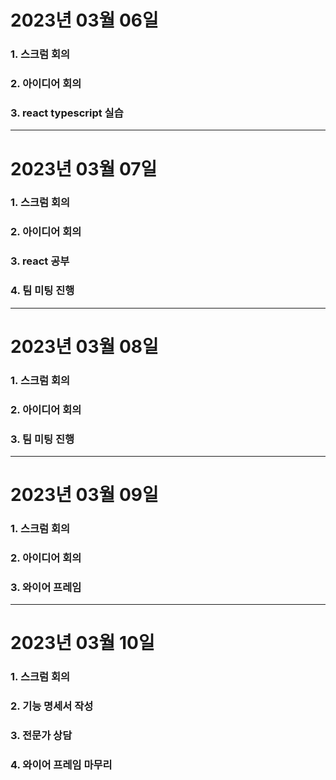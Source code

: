 # 2023년 03월 06일

### 1. 스크럼 회의

### 2. 아이디어 회의

### 3. react typescript 실습

---

# 2023년 03월 07일

### 1. 스크럼 회의

### 2. 아이디어 회의

### 3. react 공부

### 4. 팀 미팅 진행

---

# 2023년 03월 08일

### 1. 스크럼 회의

### 2. 아이디어 회의

### 3. 팀 미팅 진행

---

# 2023년 03월 09일

### 1. 스크럼 회의

### 2. 아이디어 회의

### 3. 와이어 프레임

---

# 2023년 03월 10일

### 1. 스크럼 회의

### 2. 기능 명세서 작성

### 3. 전문가 상담

### 4. 와이어 프레임 마무리
